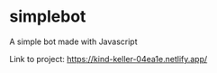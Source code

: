 # simplebot

A simple bot made with Javascript

Link to project: https://kind-keller-04ea1e.netlify.app/
